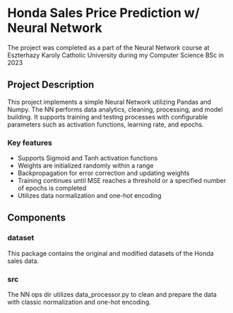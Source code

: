 # Honda Sales Price Prediction w/ Neural Network

The project was completed as a part of the Neural Network course at Eszterhazy Karoly Catholic University during my Computer Science BSc in 2023

## Project Description
This project implements a simple Neural Network utilizing Pandas and Numpy. The NN performs data analytics, cleaning, processing, and model building. It supports training and testing processes with configurable parameters such as activation functions, learning rate, and epochs.

### Key features
* Supports Sigmoid and Tanh activation functions
* Weights are initialized randomly within a range
* Backpropagation for error correction and updating weights
* Training continues until MSE reaches a threshold or a specified number of epochs is completed
* Utilizes data normalization and one-hot encoding

## Components
### dataset
This package contains the original and modified datasets of the Honda sales data. 

### src
The NN ops dir utilizes data_processor.py to clean and prepare the data with classic normalization and one-hot encoding.
